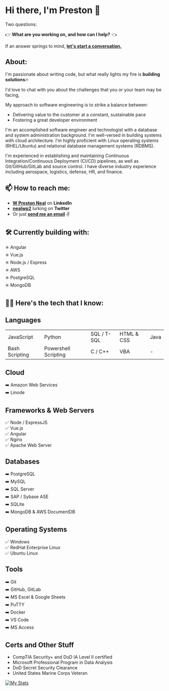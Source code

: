 # Hi there, I'm Preston 👋

<!--
**nealwp/nealwp** is a ✨ _special_ ✨ repository because its `README.md` (this file) appears on your GitHub profile.

Here are some ideas to get you started:

- 🔭 I’m currently working on ...
- 🌱 I’m currently learning ...
- 👯 I’m looking to collaborate on ...
- 🤔 I’m looking for help with ...
- 💬 Ask me about ...
- ⚡ Fun fact: ...
-->
Two questions:

:point_right: **What are you working on, and how can I help?** :point_left:

If an answer springs to mind, [**let's start a conversation.**](mailto:wprestonneal@outlook.com?subject=Found%20you%20on%20GitHub&body=Hi%20Preston!%0D%0A%0D%0AJust%20came%20across%20your%20GitHub!%20Wanted%20to%20chat%20with%20you%20about%20[insert%20interest/problem/project%20here].%20When%20is%20a%20good%20time%20for%20you?%0D%0A%0D%0AThanks!%0D%0A[your%20name%20here])

## About:

I'm passionate about writing code, but what really lights my fire is **building solutions**:fire:

I'd love to chat with you about the challenges that you or your team may be facing, 

My approach to software engineering is to strike a balance between:

- Delivering value to the customer at a constant, sustainable pace
- Fostering a great developer environment 


I'm an accomplished software engineer and technologist with a database and system administration background. I'm well-versed in building systems with cloud architecture. I'm highly proficient with Linux operating systems (RHEL/Ubuntu) and relational database management systems (RDBMS). 

I'm experienced in establishing and maintaining Continuous Integration/Continuous Deployment (CI/CD) pipelines, as well as Git/GitHub/GitLab and source control. I have diverse industry experience including aerospace, logistics, defense, HR, and finance. 

## 📫 How to reach me:
- [**W Preston Neal**](https://www.linkedin.com/in/w-preston-neal/) on **LinkedIn**
- [**nealwp2**](https://twitter.com/nealwp2) lurking on **Twitter** 
- Or just [**send me an email**](mailto:wprestonneal@outlook.com) :v:

## 🛠️ Currently building with:
:eight_spoked_asterisk: Angular</br>
:eight_spoked_asterisk: Vue.js</br>
:eight_spoked_asterisk: Node.js / Express</br>
:eight_spoked_asterisk: AWS</br>
:eight_spoked_asterisk: PostgreSQL</br>
:eight_spoked_asterisk: MongoDB</br>

## 👨‍💻 Here's the tech that I know:

## Languages
||||||
|-|-|-|-|-|
|JavaScript|Python|SQL / T-SQL|HTML & CSS|Java|
|Bash Scripting|Powershell Scripting|C / C++|VBA|-|

## Cloud
:arrow_right: Amazon Web Services</br>
:arrow_right: Linode</br>

## Frameworks & Web Servers
:white_check_mark: Node / ExpressJS</br>
:white_check_mark: Vue.js</br>
:white_check_mark: Angular</br> 
:white_check_mark: Nginx</br>
:white_check_mark: Apache Web Server</br>

## Databases
:arrow_right: PostgreSQL</br>
:arrow_right: MySQL</br>
:arrow_right: SQL Server</br>
:arrow_right: SAP / Sybase ASE</br>
:arrow_right: SQLite</br>
:arrow_right: MongoDB & AWS DocumentDB</br>

## Operating Systems
:white_check_mark: Windows</br>
:white_check_mark: RedHat Enterprise Linux</br>
:white_check_mark: Ubuntu Linux</br>
 
## Tools
:arrow_right: Git</br>
:arrow_right: GitHub, GitLab</br>
:arrow_right: MS Excel & Google Sheets</br>
:arrow_right: PuTTY</br>
:arrow_right: Docker</br>
:arrow_right: VS Code</br>
:arrow_right: MS Access</br>

## Certs and Other Stuff
- CompTIA Security+ and DoD IA Level II certified
- Microsoft Professional Program in Data Analysis
- DoD Secret Security Clearance
- United States Marine Corps Veteran

[![My Stats](https://github-readme-stats.vercel.app/api?username=nealwp&show_icons=true&theme=algolia)](https://github.com/nealwp/github-readme-stats)